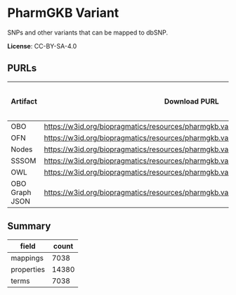 # PharmGKB Variant

SNPs and other variants that can be mapped to dbSNP.

**License**: CC-BY-SA-4.0

## PURLs

| Artifact       | Download PURL                                                                        | Latest Versioned Download PURL   |
|----------------|--------------------------------------------------------------------------------------|----------------------------------|
| OBO            | https://w3id.org/biopragmatics/resources/pharmgkb.variant/pharmgkb.variant.obo       |                                  |
| OFN            | https://w3id.org/biopragmatics/resources/pharmgkb.variant/pharmgkb.variant.ofn       |                                  |
| Nodes          | https://w3id.org/biopragmatics/resources/pharmgkb.variant/pharmgkb.variant.tsv       |                                  |
| SSSOM          | https://w3id.org/biopragmatics/resources/pharmgkb.variant/pharmgkb.variant.sssom.tsv |                                  |
| OWL            | https://w3id.org/biopragmatics/resources/pharmgkb.variant/pharmgkb.variant.owl       |                                  |
| OBO Graph JSON | https://w3id.org/biopragmatics/resources/pharmgkb.variant/pharmgkb.variant.json      |                                  |

## Summary

| field      |   count |
|------------|---------|
| mappings   |    7038 |
| properties |   14380 |
| terms      |    7038 |
